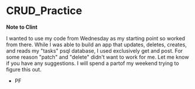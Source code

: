 # CRUD_Practice
**Note to Clint**

I wanted to use my code from Wednesday as my starting point so worked from there. 
While I was able to build an app that updates, deletes, creates, and reads my "tasks" psql database, I used exclusively get and post.
For some reason "patch" and "delete" didn't want to work for me. Let me know if you have any suggestions.
I will spend a partof my weekend trying to figure this out.

- PF
